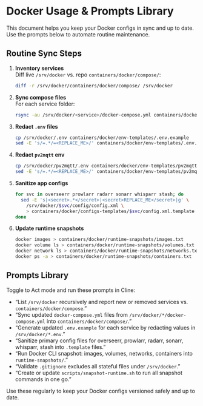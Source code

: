 # Docker Usage & Prompts Library

This document helps you keep your Docker configs in sync and up to date. Use the prompts below to automate routine maintenance.

## Routine Sync Steps

1. **Inventory services**  
   Diff live `/srv/docker` vs. repo `containers/docker/compose/`:  
   ```bash
   diff -r /srv/docker/containers/docker/compose/ /srv/docker
   ```
2. **Sync compose files**  
   For each service folder:  
   ```bash
   rsync -au /srv/docker/<service>/docker-compose.yml containers/docker/compose/<service>/
   ```
3. **Redact `.env` files**  
   ```bash
   cp /srv/docker/.env containers/docker/env-templates/.env.example
   sed -E 's/=.*/=<REPLACE_ME>/' containers/docker/env-templates/.env.example
   ```
4. **Redact `pv2mqtt` env**  
   ```bash
   cp /srv/docker/pv2mqtt/.env containers/docker/env-templates/pv2mqtt.env.example
   sed -E 's/=.*/=<REPLACE_ME>/' containers/docker/env-templates/pv2mqtt.env.example
   ```
5. **Sanitize app configs**  
   ```bash
   for svc in overseerr prowlarr radarr sonarr whisparr stash; do
     sed -E 's|<secret>.*</secret>|<secret>REPLACE_ME</secret>|g' \
       /srv/docker/$svc/config/config.xml \
       > containers/docker/configs-templates/$svc/config.xml.template
   done
   ```
6. **Update runtime snapshots**  
   ```bash
   docker images > containers/docker/runtime-snapshots/images.txt
   docker volume ls > containers/docker/runtime-snapshots/volumes.txt
   docker network ls > containers/docker/runtime-snapshots/networks.txt
   docker ps -a > containers/docker/runtime-snapshots/containers.txt
   ```

## Prompts Library

Toggle to Act mode and run these prompts in Cline:

- “List `/srv/docker` recursively and report new or removed services vs. `containers/docker/compose`.”
- “Sync updated `docker-compose.yml` files from `/srv/docker/*/docker-compose.yml` into `containers/docker/compose/`.”
- “Generate updated `.env.example` for each service by redacting values in `/srv/docker/*.env`.”
- “Sanitize primary config files for overseerr, prowlarr, radarr, sonarr, whisparr, stash into `.template` files.”
- “Run Docker CLI snapshot: images, volumes, networks, containers into `runtime-snapshots/`.”
- “Validate `.gitignore` excludes all stateful files under `/srv/docker`.”
- “Create or update `scripts/snapshot-runtime.sh` to run all snapshot commands in one go.”

Use these regularly to keep your Docker configs versioned safely and up to date.
